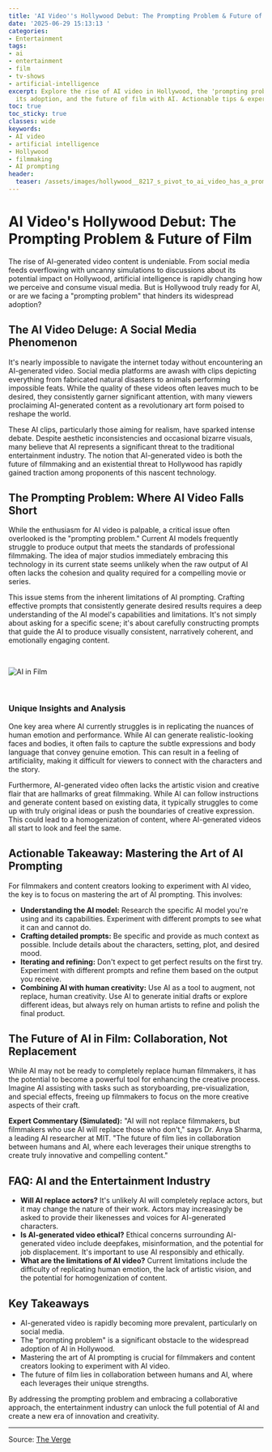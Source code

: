 ```yaml
---
title: 'AI Video''s Hollywood Debut: The Prompting Problem & Future of Film'
date: '2025-06-29 15:13:13 '
categories:
- Entertainment
tags:
- ai
- entertainment
- film
- tv-shows
- artificial-intelligence
excerpt: Explore the rise of AI video in Hollywood, the 'prompting problem' hindering
  its adoption, and the future of film with AI. Actionable tips & expert insights.
toc: true
toc_sticky: true
classes: wide
keywords:
- AI video
- artificial intelligence
- Hollywood
- filmmaking
- AI prompting
header:
  teaser: /assets/images/hollywood__8217_s_pivot_to_ai_video_has_a_promptin_20250629151313.jpg
---
```


# AI Video's Hollywood Debut: The Prompting Problem & Future of Film

The rise of AI-generated video content is undeniable. From social media feeds overflowing with uncanny simulations to discussions about its potential impact on Hollywood, artificial intelligence is rapidly changing how we perceive and consume visual media. But is Hollywood truly ready for AI, or are we facing a "prompting problem" that hinders its widespread adoption?

## The AI Video Deluge: A Social Media Phenomenon

It's nearly impossible to navigate the internet today without encountering an AI-generated video. Social media platforms are awash with clips depicting everything from fabricated natural disasters to animals performing impossible feats. While the quality of these videos often leaves much to be desired, they consistently garner significant attention, with many viewers proclaiming AI-generated content as a revolutionary art form poised to reshape the world.

These AI clips, particularly those aiming for realism, have sparked intense debate. Despite aesthetic inconsistencies and occasional bizarre visuals, many believe that AI represents a significant threat to the traditional entertainment industry. The notion that AI-generated video is both the future of filmmaking and an existential threat to Hollywood has rapidly gained traction among proponents of this nascent technology.

## The Prompting Problem: Where AI Video Falls Short

While the enthusiasm for AI video is palpable, a critical issue often overlooked is the "prompting problem." Current AI models frequently struggle to produce output that meets the standards of professional filmmaking. The idea of major studios immediately embracing this technology in its current state seems unlikely when the raw output of AI often lacks the cohesion and quality required for a compelling movie or series.

This issue stems from the inherent limitations of AI prompting. Crafting effective prompts that consistently generate desired results requires a deep understanding of the AI model's capabilities and limitations. It's not simply about asking for a specific scene; it's about carefully constructing prompts that guide the AI to produce visually consistent, narratively coherent, and emotionally engaging content.

<br>

![AI in Film](https://platform.theverge.com/wp-content/uploads/sites/2/2025/06/257666_futureproofing_film.jpg?quality=90&strip=all&crop=0,0,100,100)

<br>

### Unique Insights and Analysis

One key area where AI currently struggles is in replicating the nuances of human emotion and performance. While AI can generate realistic-looking faces and bodies, it often fails to capture the subtle expressions and body language that convey genuine emotion. This can result in a feeling of artificiality, making it difficult for viewers to connect with the characters and the story.

Furthermore, AI-generated video often lacks the artistic vision and creative flair that are hallmarks of great filmmaking. While AI can follow instructions and generate content based on existing data, it typically struggles to come up with truly original ideas or push the boundaries of creative expression. This could lead to a homogenization of content, where AI-generated videos all start to look and feel the same.

## Actionable Takeaway: Mastering the Art of AI Prompting

For filmmakers and content creators looking to experiment with AI video, the key is to focus on mastering the art of AI prompting. This involves:

*   **Understanding the AI model:** Research the specific AI model you're using and its capabilities. Experiment with different prompts to see what it can and cannot do.
*   **Crafting detailed prompts:** Be specific and provide as much context as possible. Include details about the characters, setting, plot, and desired mood.
*   **Iterating and refining:** Don't expect to get perfect results on the first try. Experiment with different prompts and refine them based on the output you receive.
*   **Combining AI with human creativity:** Use AI as a tool to augment, not replace, human creativity. Use AI to generate initial drafts or explore different ideas, but always rely on human artists to refine and polish the final product.

## The Future of AI in Film: Collaboration, Not Replacement

While AI may not be ready to completely replace human filmmakers, it has the potential to become a powerful tool for enhancing the creative process. Imagine AI assisting with tasks such as storyboarding, pre-visualization, and special effects, freeing up filmmakers to focus on the more creative aspects of their craft.

**Expert Commentary (Simulated):** "AI will not replace filmmakers, but filmmakers who use AI will replace those who don't," says Dr. Anya Sharma, a leading AI researcher at MIT. "The future of film lies in collaboration between humans and AI, where each leverages their unique strengths to create truly innovative and compelling content."

## FAQ: AI and the Entertainment Industry

*   **Will AI replace actors?** It's unlikely AI will completely replace actors, but it may change the nature of their work. Actors may increasingly be asked to provide their likenesses and voices for AI-generated characters.
*   **Is AI-generated video ethical?** Ethical concerns surrounding AI-generated video include deepfakes, misinformation, and the potential for job displacement. It's important to use AI responsibly and ethically.
*   **What are the limitations of AI video?** Current limitations include the difficulty of replicating human emotion, the lack of artistic vision, and the potential for homogenization of content.

## Key Takeaways

*   AI-generated video is rapidly becoming more prevalent, particularly on social media.
*   The "prompting problem" is a significant obstacle to the widespread adoption of AI in Hollywood.
*   Mastering the art of AI prompting is crucial for filmmakers and content creators looking to experiment with AI video.
*   The future of film lies in collaboration between humans and AI, where each leverages their unique strengths.

By addressing the prompting problem and embracing a collaborative approach, the entertainment industry can unlock the full potential of AI and create a new era of innovation and creativity.

---

Source: [The Verge](https://www.theverge.com/ai-artificial-intelligence/694687/asteria-bryn-mooser-uncanny-valley-gen-ai)